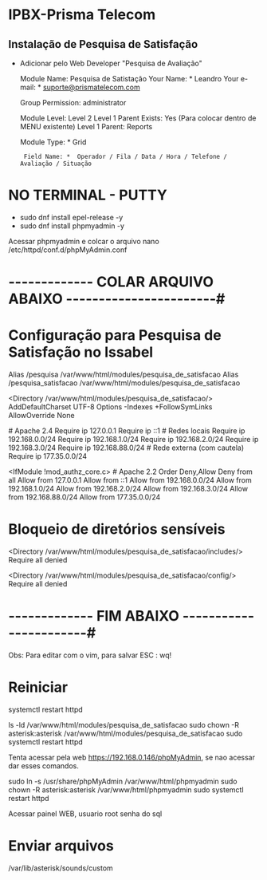 # IPBX-Prisma Telecom

## Instalação de Pesquisa de Satisfação

 - Adicionar pelo Web Developer "Pesquisa de Avaliação"

    Module Name:  Pesquisa de Satistação
   	Your Name: * Leandro
    Your e-mail: * suporte@prismatelecom.com

    Group Permission:  administrator

    Module Level:  Level 2
    Level 1 Parent Exists: Yes   (Para colocar dentro de MENU existente)
    Level 1 Parent: Reports

    Module Type: * Grid

    	Field Name: *  Operador / Fila / Data / Hora / Telefone / Avaliação / Situação

# NO TERMINAL - PUTTY
 - sudo dnf install epel-release -y
 - sudo dnf install phpmyadmin -y

 Acessar phpmyadmin e colcar o arquivo
     nano /etc/httpd/conf.d/phpMyAdmin.conf

 # ------------- COLAR ARQUIVO ABAIXO -----------------------#
# Configuração para Pesquisa de Satisfação no Issabel
Alias /pesquisa /var/www/html/modules/pesquisa_de_satisfacao
Alias /pesquisa_satisfacao /var/www/html/modules/pesquisa_de_satisfacao

<Directory /var/www/html/modules/pesquisa_de_satisfacao/>
   AddDefaultCharset UTF-8
   Options -Indexes +FollowSymLinks
   AllowOverride None

   <IfModule mod_authz_core.c>
       # Apache 2.4
       <RequireAny>
           Require ip 127.0.0.1
           Require ip ::1
           # Redes locais
	    Require ip 192.168.0.0/24
           Require ip 192.168.1.0/24
           Require ip 192.168.2.0/24
           Require ip 192.168.3.0/24
           Require ip 192.168.88.0/24
           # Rede externa (com cautela)
           Require ip 177.35.0.0/24
       </RequireAny>
   </IfModule>

   <IfModule !mod_authz_core.c>
       # Apache 2.2
       Order Deny,Allow
       Deny from all
       Allow from 127.0.0.1
       Allow from ::1
	Allow from 192.168.0.0/24
       Allow from 192.168.1.0/24
       Allow from 192.168.2.0/24
       Allow from 192.168.3.0/24
       Allow from 192.168.88.0/24
       Allow from 177.35.0.0/24
   </IfModule>
</Directory>

# Bloqueio de diretórios sensíveis
<Directory /var/www/html/modules/pesquisa_de_satisfacao/includes/>
    Require all denied
</Directory>

<Directory /var/www/html/modules/pesquisa_de_satisfacao/config/>
    Require all denied
</Directory>

 # ------------- FIM ABAIXO -----------------------#

  Obs: Para editar com o vim, para salvar ESC  : wq!

# Reiniciar  
 systemctl restart httpd

ls -ld /var/www/html/modules/pesquisa_de_satisfacao
sudo chown -R asterisk:asterisk /var/www/html/modules/pesquisa_de_satisfacao
sudo systemctl restart httpd

Tenta acessar pela web https://192.168.0.146/phpMyAdmin, se nao acessar dar esses comandos.

sudo ln -s /usr/share/phpMyAdmin /var/www/html/phpmyadmin
sudo chown -R asterisk:asterisk /var/www/html/phpmyadmin
sudo systemctl restart httpd

Acessar painel WEB, usuario root senha do sql

# Enviar arquivos
 /var/lib/asterisk/sounds/custom
